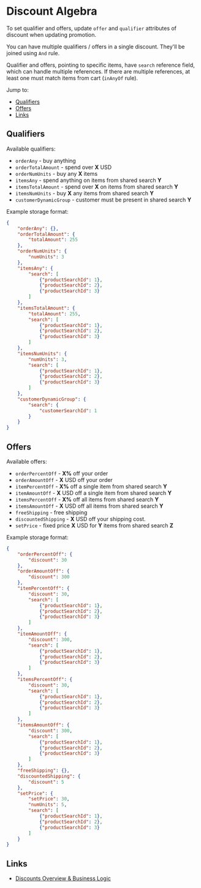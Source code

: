 # Discount Algebra

To set qualifier and offers, update `offer` and `qualifier` attributes of discount when updating promotion.

You can have multiple qualifiers / offers in a single discount. They'll be joined using `And` rule.

Qualifier and offers, pointing to specific items, have `search` reference field, which can handle multiple references. If there are multiple references, at least one must match items from cart (`inAnyOf` rule).

Jump to: 
* [Qualifiers](#qualifiers)
* [Offers](#offers)
* [Links](#links)

## Qualifiers

Available qualifiers:

* `orderAny` - buy anything
* `orderTotalAmount` - spend over **X** USD
* `orderNumUnits` - buy any **X** items
* `itemsAny` - spend anything on items from shared search **Y**
* `itemsTotalAmount` - spend over **X** on items from shared search **Y**
* `itemsNumUnits` - buy **X** any items from shared search **Y**
* `customerDynamicGroup` - customer must be present in shared search **Y**

Example storage format:

```json
{
	"orderAny": {},
	"orderTotalAmount": {
		"totalAmount": 255
	},
	"orderNumUnits": {
		"numUnits": 3
	},
	"itemsAny": {
		"search": [
			{"productSearchId": 1},
			{"productSearchId": 2},
			{"productSearchId": 3}
		]
	},
	"itemsTotalAmount": {
		"totalAmount": 255,
		"search": [
			{"productSearchId": 1},
			{"productSearchId": 2},
			{"productSearchId": 3}
		]
	},
	"itemsNumUnits": {
		"numUnits": 3,
		"search": [
			{"productSearchId": 1},
			{"productSearchId": 2},
			{"productSearchId": 3}
		]
	},
	"customerDynamicGroup": {
		"search": {
			"customerSearchId": 1
		}
	}
}
```

## Offers

Available offers:

* `orderPercentOff` - **X%** off your order
* `orderAmountOff` - **X** USD off your order
* `itemPercentOff` - **X%** off a single item from shared search **Y**
* `itemAmountOff` - **X** USD off a single item from shared search **Y**
* `itemsPercentOff` - **X%** off all items from shared search **Y**
* `itemsAmountOff` - **X** USD off all items from shared search **Y**
* `freeShipping` - free shipping
* `discountedShipping` - **X** USD off your shipping cost.
* `setPrice` - fixed price **X** USD for **Y** items from shared search **Z**

Example storage format:

```json
{
	"orderPercentOff": {
		"discount": 30
	},
	"orderAmountOff": {
		"discount": 300
	},
	"itemPercentOff": {
		"discount": 30,
		"search": [
			{"productSearchId": 1},
			{"productSearchId": 2},
			{"productSearchId": 3}
		]
	},
	"itemAmountOff": {
		"discount": 300,
		"search": [
			{"productSearchId": 1},
			{"productSearchId": 2},
			{"productSearchId": 3}
		]
	},
	"itemsPercentOff": {
		"discount": 30,
		"search": [
			{"productSearchId": 1},
			{"productSearchId": 2},
			{"productSearchId": 3}
		]
	},
	"itemsAmountOff": {
		"discount": 300,
		"search": [
			{"productSearchId": 1},
			{"productSearchId": 2},
			{"productSearchId": 3}
		]
	},
	"freeShipping": {},
	"discountedShipping": {
		"discount": 5
	},
	"setPrice": {
		"setPrice": 30,
		"numUnits": 5,
		"search": [
			{"productSearchId": 1},
			{"productSearchId": 2},
			{"productSearchId": 3}
		]
	}
}
```

## Links

* [Discounts Overview & Business Logic](https://docs.google.com/document/d/1a4GFqIOR191QmpSO4oNJQX74QxOYv_gZoaBvc6bV6YE/edit)


